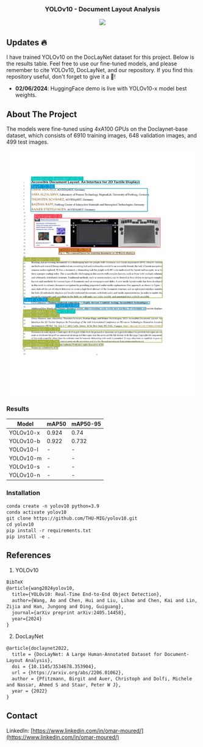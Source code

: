<div align="center">

<h3 align="center">YOLOv10 - Document Layout Analysis</h3>
</div>

<p align="center">
  <a href="https://huggingface.co/spaces/omoured/YOLOv10-Document-Layout-Analysis">
    <img src="https://img.shields.io/badge/%F0%9F%A4%97%20Hugging%20Face-Models-blue"/>
  </a>
</p>

<!--
  <p align="center">
    Trained on DocLayNet dataset
    <br />
    <a href="https://huggingface.co/spaces/linhdo/document-layout-analysis">Live HuggingFace Demo</a>
    ·
    <a href="https://github.com/THU-MIG/yolov10">Visit YOLOv10</a>
    ·
    <a href="https://github.com/LynnHaDo/Document-Layout-Analysis/issues">Request Feature or Report Problem</a>
  </p>
</div>
-->

## Updates 🔥

I have trained YOLOv10 on the DocLayNet dataset for this project. Below is the results table. Feel free to use our fine-tuned models, and please remember to cite YOLOv10, DocLayNet, and our repository. If you find this repository useful, don't forget to give it a 🌟!

- **02/06/2024**: HuggingFace demo is live with YOLOv10-x model best weights.
  
<!-- ABOUT THE PROJECT -->
## About The Project

The models were fine-tuned using 4xA100 GPUs on the Doclaynet-base dataset, which consists of 6910 training images, 648 validation images, and 499 test images.

<p align="center">
  <img src="images/samples.gif" height="640"/>
</p>

### Results
| Model   | mAP50 | mAP50-95 |
|---------|-------|----------|
| YOLOv10-x | 0.924 | 0.74 |
| YOLOv10-b | 0.922 | 0.732 |
| YOLOv10-l | - | - |
| YOLOv10-m | - | - |
| YOLOv10-s | - | - |
| YOLOv10-n | - | - |

### Installation
```
conda create -n yolov10 python=3.9
conda activate yolov10
git clone https://github.com/THU-MIG/yolov10.git
cd yolov10
pip install -r requirements.txt
pip install -e .
```

## References
1. YOLOv10
```
BibTeX
@article{wang2024yolov10,
  title={YOLOv10: Real-Time End-to-End Object Detection},
  author={Wang, Ao and Chen, Hui and Liu, Lihao and Chen, Kai and Lin, Zijia and Han, Jungong and Ding, Guiguang},
  journal={arXiv preprint arXiv:2405.14458},
  year={2024}
}
```

   
2. DocLayNet
```
@article{doclaynet2022,
  title = {DocLayNet: A Large Human-Annotated Dataset for Document-Layout Analysis},  
  doi = {10.1145/3534678.353904},
  url = {https://arxiv.org/abs/2206.01062},
  author = {Pfitzmann, Birgit and Auer, Christoph and Dolfi, Michele and Nassar, Ahmed S and Staar, Peter W J},
  year = {2022}
}
```

## Contact
LinkedIn: [https://www.linkedin.com/in/omar-moured/](https://www.linkedin.com/in/omar-moured/)
